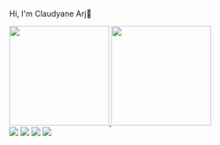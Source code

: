 
Hi, I'm Claudyane Arj👋
<div>
  <a href="https://github.com/claudyane/claudyane/">
  <img height="180em" src="https://github-readme-stats.vercel.app/api?username=claudyane/claudyane&show_icons=true&theme=gotham&include_all_commits=true&count_private=true"/>
  <img height="180em" src="https://github-readme-stats.vercel.app/api/top-langs/?username=claudyane/claudyane&layout=compact&langs_count=7&theme=gotham"/>
 
</div>

  <div> 
  <a href="https://www.youtube.com/channel/UCF46nrEO_33ka20psM7R58g" target="_blank"><img src="https://img.shields.io/badge/YouTube-FF0000?style=for-the-badge&logo=youtube&logoColor=white" target="_blank"></a>
  <a href="https://www.instagram.com/luis.costalaurindo/" target="_blank"><img src="https://img.shields.io/badge/Instagram-E4405F?style=for-the-badge&logo=instagram&logoColor=white" target="_blank"></a>
<a href = "mailto:luiseduardocosta417@gmail.com"><img src="https://img.shields.io/badge/Gmail-D14836?style=for-the-badge&logo=gmail&logoColor=white" target="_blank"></a> 

<a href= "https://www.linkedin.com/in/luis-laurindo/">
  <img src="https://img.shields.io/badge/LinkedIn-0077B5?style=for-the-badge&logo=linkedin&logoColor=white">
</a>
</div>  

